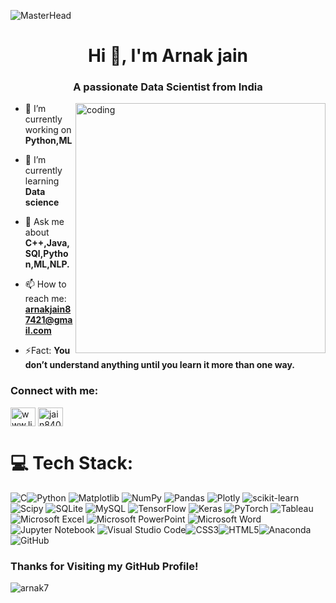 ![MasterHead](https://github.com/Arnak77/Arnak77/assets/97283054/08125204-c579-42d0-9bb7-ddd80af28311)


<h1 align="center">Hi 👋, I'm Arnak jain</h1>
<h3 align="center">A passionate Data Scientist from India</h3>

<img align="right" alt="coding" width="400" src="https://github.com/Arnak77/Arnak77/assets/97283054/208462db-2046-4f5b-b96d-f4d685ca5c59">


- 🔭 I’m currently working on **Python,ML**

- 🌱 I’m currently learning **Data science**

- 💬 Ask me about **C++,Java,SQl,Python,ML,NLP.**

- 📫 How to reach me: **arnakjain87421@gmail.com**

- ⚡Fact: **You don’t understand anything until you learn it more than one way.**

<h3 align="left">Connect with me:</h3>
<p align="left">
<a href="https://www.linkedin.com/in/arnak-jain-94427a23a/" target="blank"><img align="center" src="https://raw.githubusercontent.com/rahuldkjain/github-profile-readme-generator/master/src/images/icons/Social/linked-in-alt.svg" alt="www.linkedin.com/in/arnak-jain-94427a23a" height="30" width="40" /></a>
<a href="https://instagram.com/jain8408" target="blank"><img align="center" src="https://raw.githubusercontent.com/rahuldkjain/github-profile-readme-generator/master/src/images/icons/Social/instagram.svg" alt="jain8408" height="30" width="40" /></a>
</p>

# 💻 Tech Stack:
![C](https://img.shields.io/badge/c-%2300599C.svg?style=for-the-badge&logo=visual-studio-code&logoColor=white)![Python](https://img.shields.io/badge/python-3670A0?style=for-the-badge&logo=python&logoColor=ffdd54) ![Matplotlib](https://img.shields.io/badge/Matplotlib-%23ffffff.svg?style=for-the-badge&logo=Matplotlib&logoColor=black) ![NumPy](https://img.shields.io/badge/numpy-%23013243.svg?style=for-the-badge&logo=numpy&logoColor=white) ![Pandas](https://img.shields.io/badge/pandas-%23150458.svg?style=for-the-badge&logo=pandas&logoColor=white) ![Plotly](https://img.shields.io/badge/Plotly-%233F4F75.svg?style=for-the-badge&logo=plotly&logoColor=white) ![scikit-learn](https://img.shields.io/badge/scikit--learn-%23F7931E.svg?style=for-the-badge&logo=scikit-learn&logoColor=white) ![Scipy](https://img.shields.io/badge/SciPy-%230C55A5.svg?style=for-the-badge&logo=scipy&logoColor=%white) ![SQLite](https://img.shields.io/badge/sqlite-%2307405e.svg?style=for-the-badge&logo=sqlite&logoColor=white) ![MySQL](https://img.shields.io/badge/mysql-%2300000f.svg?style=for-the-badge&logo=mysql&logoColor=white) 
![TensorFlow](https://img.shields.io/badge/TensorFlow-%23FF6F00.svg?style=for-the-badge&logo=TensorFlow&logoColor=white) ![Keras](https://img.shields.io/badge/Keras-%23D00000.svg?style=for-the-badge&logo=Keras&logoColor=white) ![PyTorch](https://img.shields.io/badge/PyTorch-%23EE4C2C.svg?style=for-the-badge&logo=PyTorch&logoColor=white) 
![Tableau](https://img.shields.io/badge/tableau-6f1ab1?style=for-the-badge&logo=tableau&logoColor=white)  ![Microsoft Excel](https://img.shields.io/badge/Microsoft_Excel-217346?style=for-the-badge&logo=microsoft-excel&logoColor=white) ![Microsoft PowerPoint](https://img.shields.io/badge/Microsoft_PowerPoint-B7472A?style=for-the-badge&logo=microsoft-powerpoint&logoColor=white) ![Microsoft Word](https://img.shields.io/badge/Microsoft_Word-2B579A?style=for-the-badge&logo=microsoft-word&logoColor=white) ![Jupyter Notebook](https://img.shields.io/badge/jupyter-%23FA0F00.svg?style=for-the-badge&logo=jupyter&logoColor=white) ![Visual Studio Code](https://img.shields.io/badge/Visual%20Studio%20Code-0078d7.svg?style=for-the-badge&logo=visual-studio-code&logoColor=white)![CSS3](https://img.shields.io/badge/css3-%231572B6.svg?style=for-the-badge&logo=visual-studio-code&logoColor=white)![HTML5](https://img.shields.io/badge/html5-%23E34F26.svg?style=for-the-badge&logo=visual-studio-code&logoColor=white)![Anaconda](https://img.shields.io/badge/Anaconda-%2344A833.svg?style=for-the-badge&logo=visual-studio-code&logoColor=white)![GitHub](https://img.shields.io/badge/github-%23121011.svg?style=for-the-badge&logo=visual-studio-code&logoColor=white)

### Thanks for Visiting my GitHub Profile!

<p align="left"> <img src="https://komarev.com/ghpvc/?username=arnak7&label=Profile%20views&color=0e75b6&style=flat" alt="arnak7" /> </p>
